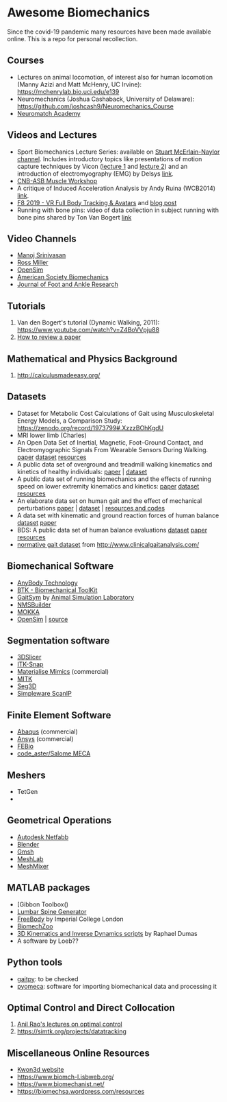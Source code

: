 # Awesome Biomechanics
Since the covid-19 pandemic many resources have been made available online. This is a repo for personal recollection.

## Courses
* Lectures on animal locomotion, of interest also for human locomotion (Manny Azizi and Matt McHenry, UC Irvine): https://mchenrylab.bio.uci.edu/e139
* Neuromechanics (Joshua Cashaback, University of Delaware): https://github.com/joshcash9/Neuromechanics_Course
* [Neuromatch Academy](https://www.youtube.com/channel/UC4LoD4yNBuLKQwDOV6t-KPw)

## Videos and Lectures
* Sport Biomechanics Lecture Series: available on [Stuart McErlain-Naylor channel](https://www.youtube.com/channel/UCmG-bd1JL1ACP7hMzIUXwOg). Includes introductory topics like  presentations of motion capture techniques by Vicon ([lecture 1](https://www.youtube.com/watch?v=1zJ14cW-JqY) and [lecture 2](https://www.youtube.com/watch?v=hM7xEoyP-4o)) and an introduction of electromyography (EMG) by Delsys [link](https://www.youtube.com/watch?v=2xgyTpsa14M#).
* [CNB-ASB Muscle Workshop](https://www.youtube.com/watch?v=Ur9wYYR0nac&feature=youtu.be)
* A critique of Induced Acceleration Analysis by Andy Ruina (WCB2014) [link](https://www.youtube.com/watch?v=2EmwIM_uQnk&t=18s).
* [F8 2019 - VR Full Body Tracking & Avatars](https://www.youtube.com/watch?v=FhiAFo9U_sM) and [blog post](https://uploadvr.com/facebook-f8-2019-body-tracking/)
* Running with bone pins: video of data collection in subject running with bone pins shared by Ton Van Bogert [link](https://www.youtube.com/watch?v=nf6jkyNgkwE)

## Video Channels
* [Manoj Srinivasan](https://www.youtube.com/user/sjonam/videos)
* [Ross Miller](https://www.youtube.com/channel/UCO_H7aZoIcwZiNc4KjiQQkg/videos) 
* [OpenSim](https://www.youtube.com/user/OpenSimVideos/videos)
* [American Society Biomechanics](https://www.youtube.com/channel/UC0_WoykR3nSBrHAwyfLPzzw)
* [Journal of Foot and Ankle Research](https://www.youtube.com/channel/UCuIdGMZMaDKRM7vyJ6Dbcwg)


## Tutorials
1. Van den Bogert's tutorial (Dynamic Walking, 2011): https://www.youtube.com/watch?v=Z4BoVVpju88
2. [How to review a paper](https://www.sciencemag.org/careers/2016/09/how-review-paper)

## Mathematical and Physics Background
1. http://calculusmadeeasy.org/

## Datasets
* Dataset for Metabolic Cost Calculations of Gait using Musculoskeletal Energy Models, a Comparison Study: https://zenodo.org/record/1973799#.XzzzBOhKgdU
* MRI lower limb (Charles)
* An Open Data Set of Inertial, Magnetic, Foot–Ground Contact, and Electromyographic Signals From Wearable Sensors During Walking. [paper](https://journals.humankinetics.com/view/journals/mcj/aop/article-10.1123-mc.2020-0023/article-10.1123-mc.2020-0023.xml) [dataset](https://figshare.com/articles/Dataset_of_gait_and_inertial_sensors/7778255) [resources](https://github.com/BMClab/datasets/tree/master/GEDS)
* A public data set of overground and treadmill walking kinematics and kinetics of healthy individuals: [paper](https://peerj.com/articles/4640/) | [dataset](https://figshare.com/articles/dataset/A_public_data_set_of_overground_and_treadmill_walking_kinematics_and_kinetics_of_healthy_individuals/5722711/4)
* A public data set of running biomechanics and the effects of running speed on lower extremity kinematics and kinetics: [paper](https://peerj.com/articles/3298/) [dataset](https://figshare.com/articles/A_comprehensive_public_data_set_of_running_biomechanics_and_the_effects_of_running_speed_on_lower_extremity_kinematics_and_kinetics/4543435/4) [resources]()
* An elaborate data set on human gait and the effect of mechanical perturbations [paper](https://peerj.com/articles/918/) | [dataset](https://zenodo.org/record/13030#.Xz1FeehKgdU) | [resources and codes](https://github.com/csu-hmc/perturbed-data-paper)
* A data set with kinematic and ground reaction forces of human balance [dataset](https://figshare.com/articles/A_data_set_with_kinematic_and_ground_reaction_forces_of_human_balance/4525082) [paper](https://peerj.com/articles/3626/)
* BDS: A public data set of human balance evaluations [dataset](https://figshare.com/articles/A_public_data_set_of_quantitative_and_qualitative_evaluations_of_human_balance/3394432) [paper](https://peerj.com/articles/2648/) [resources](https://github.com/BMClab/datasets/tree/master/BDS)
* [normative gait dataset](http://www.clinicalgaitanalysis.com/data/) from http://www.clinicalgaitanalysis.com/

## Biomechanical Software
* [AnyBody Technology](http://www.anybodytech.com)
* [BTK - Biomechanical ToolKit](http://biomechanical-toolkit.github.io/)
* [GaitSym](https://github.com/wol101/GaitSym_2017) by [Animal Simulation Laboratory](https://www.animalsimulation.org/)
* [NMSBuilder](http://www.nmsbuilder.org/)
* [MOKKA](https://biomechanical-toolkit.github.io/mokka/)
* [OpenSim](https://opensim.stanford.edu) | [source](https://github.com/opensim-org/opensim-core)

## Segmentation software
* [3DSlicer](https://www.slicer.org/)
* [ITK-Snap](http://www.itksnap.org/pmwiki/pmwiki.php)
* [Materialise Mimics](https://www.materialise.com/en/medical/mimics-innovation-suite) (commercial)
* [MITK](https://docs.mitk.org/2016.11/index.html)
* [Seg3D](https://www.sci.utah.edu/cibc-software/seg3d.html)
* [Simpleware ScanIP](https://www.synopsys.com/simpleware/software/scanip.html)

## Finite Element Software
* [Abaqus](https://www.3ds.com/products-services/simulia/products/abaqus/) (commercial)
* [Ansys](https://www.ansys.com/en-gb) (commercial)
* [FEBio](https://febio.org/)
* [code_aster/Salome MECA](https://code-aster.org/spip.php?rubrique2)

## Meshers
* TetGen
* 

## Geometrical Operations
* [Autodesk Netfabb](https://www.autodesk.com/products/netfabb/overview)
* [Blender](https://www.blender.org/)
* [Gmsh](https://gmsh.info/)
* [MeshLab](https://www.meshlab.net/)
* [MeshMixer](http://www.meshmixer.com/)

## MATLAB packages
* [Gibbon Toolbox()
* [Lumbar Spine Generator]()
* [FreeBody](https://www.msksoftware.org.uk/software/freebody/) by Imperial College London
* [BiomechZoo](https://www.biomechzoo.com)
* [3D Kinematics and Inverse Dynamics scripts](https://uk.mathworks.com/matlabcentral/fileexchange/58021-3d-kinematics-and-inverse-dynamics?s_tid=prof_contriblnk) by Raphael Dumas
* A software by Loeb??

## Python tools
* [gaitpy](https://pypi.org/project/gaitpy/): to be checked
* [pyomeca](https://github.com/pyomeca): software for importing biomechanical data and processing it

## Optimal Control and Direct Collocation
1. [Anil Rao's lectures on optimal control](http://www.anilvrao.com/Optimal-Control-Videos.html)
2. https://simtk.org/projects/datatracking

## Miscellaneous Online Resources
* [Kwon3d website](http://www.kwon3d.com/theory/prac.html)
* https://www.biomch-l.isbweb.org/
* https://www.biomechanist.net/
* https://biomechsa.wordpress.com/resources
